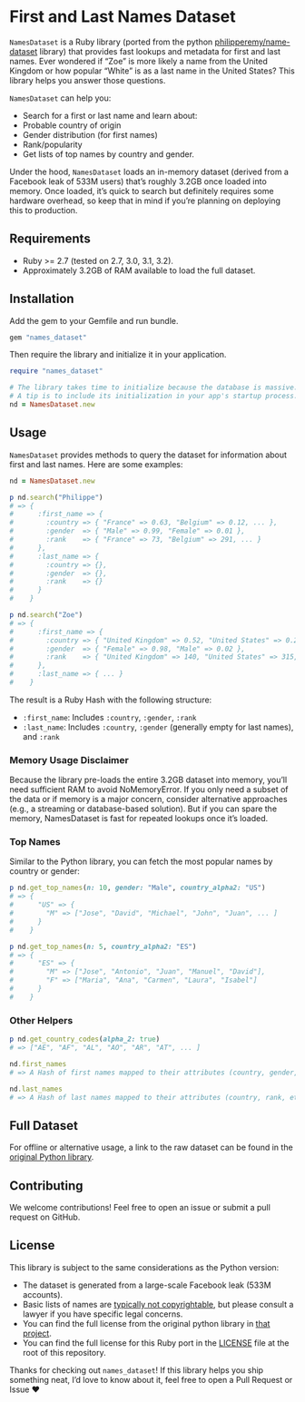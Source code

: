 # First and Last Names Dataset

`NamesDataset` is a Ruby library (ported from the python [philipperemy/name-dataset](https://github.com/philipperemy/name-dataset) library) that provides fast lookups and metadata for first and last names. Ever wondered if “Zoe” is more likely a name from the United Kingdom or how popular “White” is as a last name in the United States? This library helps you answer those questions.

`NamesDataset` can help you:
- Search for a first or last name and learn about:
- Probable country of origin
- Gender distribution (for first names)
- Rank/popularity
- Get lists of top names by country and gender.

Under the hood, `NamesDataset` loads an in-memory dataset (derived from a Facebook leak of 533M users) that’s roughly 3.2GB once loaded into memory. Once loaded, it’s quick to search but definitely requires some hardware overhead, so keep that in mind if you’re planning on deploying this to production.

## Requirements
- Ruby >= 2.7 (tested on 2.7, 3.0, 3.1, 3.2).
- Approximately 3.2GB of RAM available to load the full dataset.

## Installation

Add the gem to your Gemfile and run bundle.

```ruby
gem "names_dataset"
```

Then require the library and initialize it in your application.

```ruby
require "names_dataset"

# The library takes time to initialize because the database is massive.
# A tip is to include its initialization in your app's startup process.
nd = NamesDataset.new
```

## Usage

`NamesDataset` provides methods to query the dataset for information about first and last names. Here are some examples:

```ruby
nd = NamesDataset.new

p nd.search("Philippe")
# => {
#      :first_name => {
#        :country => { "France" => 0.63, "Belgium" => 0.12, ... },
#        :gender  => { "Male" => 0.99, "Female" => 0.01 },
#        :rank    => { "France" => 73, "Belgium" => 291, ... }
#      },
#      :last_name => {
#        :country => {},
#        :gender  => {},
#        :rank    => {}
#      }
#    }

p nd.search("Zoe")
# => {
#      :first_name => {
#        :country => { "United Kingdom" => 0.52, "United States" => 0.23, ... },
#        :gender  => { "Female" => 0.98, "Male" => 0.02 },
#        :rank    => { "United Kingdom" => 140, "United States" => 315, ... }
#      },
#      :last_name => { ... }
#    }
```

The result is a Ruby Hash with the following structure:
- `:first_name`: Includes `:country`, `:gender`, `:rank`
- `:last_name`: Includes `:country`, `:gender` (generally empty for last names), and `:rank`

### Memory Usage Disclaimer

Because the library pre-loads the entire 3.2GB dataset into memory, you’ll need sufficient RAM to avoid NoMemoryError. If you only need a subset of the data or if memory is a major concern, consider alternative approaches (e.g., a streaming or database-based solution). But if you can spare the memory, NamesDataset is fast for repeated lookups once it’s loaded.

### Top Names

Similar to the Python library, you can fetch the most popular names by country or gender:

```ruby
p nd.get_top_names(n: 10, gender: "Male", country_alpha2: "US")
# => {
#      "US" => {
#        "M" => ["Jose", "David", "Michael", "John", "Juan", ... ]
#      }
#    }

p nd.get_top_names(n: 5, country_alpha2: "ES")
# => {
#      "ES" => {
#        "M" => ["Jose", "Antonio", "Juan", "Manuel", "David"],
#        "F" => ["Maria", "Ana", "Carmen", "Laura", "Isabel"]
#      }
#    }
```

### Other Helpers

```ruby
p nd.get_country_codes(alpha_2: true)
# => ["AE", "AF", "AL", "AO", "AR", "AT", ... ]

nd.first_names
# => A Hash of first names mapped to their attributes (country, gender, rank, etc).

nd.last_names
# => A Hash of last names mapped to their attributes (country, rank, etc).
```

## Full Dataset

For offline or alternative usage, a link to the raw dataset can be found in the [original Python library](https://github.com/philipperemy/name-dataset/blob/6ae42a6a84a7b6460baa2cbd440f0cdf9fe81752/README.md#full-dataset).

## Contributing

We welcome contributions! Feel free to open an issue or submit a pull request on GitHub.

## License

This library is subject to the same considerations as the Python version:
- The dataset is generated from a large-scale Facebook leak (533M accounts).
- Basic lists of names are [typically not copyrightable](https://github.com/philipperemy/name-dataset/blob/6ae42a6a84a7b6460baa2cbd440f0cdf9fe81752/README.md#license), but please consult a lawyer if you have specific legal concerns.
- You can find the full license from the original python library in [that project](https://github.com/philipperemy/name-dataset/blob/6ae42a6a84a7b6460baa2cbd440f0cdf9fe81752/LICENSE).
- You can find the full license for this Ruby port in the [LICENSE](LICENSE) file at the root of this repository.

Thanks for checking out `names_dataset`! If this library helps you ship something neat, I’d love to know about it, feel free to open a Pull Request or Issue :heart:
